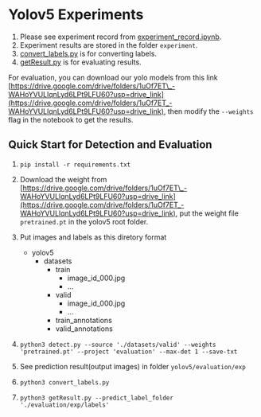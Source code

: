 # Yolov5 Experiments

1. Please see experiment record from [experiment_record.ipynb](./experiment_record.ipynb).
2. Experiment results are stored in the folder `experiment`.
3. [convert_labels.py](./convert_labels.py) is for converting labels.
4. [getResult.py](./getResult.py) is for evaluating results.

For evaluation, you can download our yolo models from this link [https://drive.google.com/drive/folders/1uOf7ET\_-WAHoYVULlqnLyd6LPt9LFU60?usp=drive_link](https://drive.google.com/drive/folders/1uOf7ET_-WAHoYVULlqnLyd6LPt9LFU60?usp=drive_link), then modify the `--weights` flag in the notebook to get the results.


## Quick Start for Detection and Evaluation
1. `pip install -r requirements.txt`
2. Download the weight from [https://drive.google.com/drive/folders/1uOf7ET\_-WAHoYVULlqnLyd6LPt9LFU60?usp=drive_link](https://drive.google.com/drive/folders/1uOf7ET_-WAHoYVULlqnLyd6LPt9LFU60?usp=drive_link), put the weight file `pretrained.pt` in the yolov5 root folder.
3. Put images and labels as this diretory format
    - yolov5
      - datasets
           - train
               - image_id_000.jpg
               - ...
           - valid
               - image_id_000.jpg
               - ...
           - train_annotations
           - valid_annotations

4. `python3 detect.py --source './datasets/valid' --weights 'pretrained.pt' --project 'evaluation' --max-det 1 --save-txt` 
5. See prediction result(output images) in folder `yolov5/evaluation/exp`
6. `python3 convert_labels.py`
7. `python3 getResult.py --predict_label_folder './evaluation/exp/labels'`